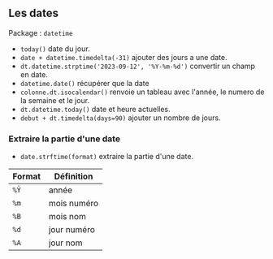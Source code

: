 ## Les dates

Package : `datetime`

* `today()` date du jour.
* `date + datetime.timedelta(-31)` ajouter des jours a une date.
* `dt.datetime.strptime('2023-09-12', '%Y-%m-%d')` convertir un champ en date.
* `datetime.date()` récupérer que la date
* `colonne.dt.isocalendar()` renvoie un tableau avec l'année, le numero de la semaine et le jour.
* `dt.datetime.today()` date et heure actuelles.
* `debut + dt.timedelta(days=90)` ajouter un nombre de jours.
### Extraire la partie d'une date

* `date.strftime(format)` extraire la partie d'une date.

Format | Définition
-------|---------
`%Ỳ`   | année
`%m`   | mois numéro
`%B`   | mois nom
`%d`   | jour numéro
`%A`   | jour nom
